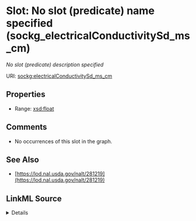 

# Slot: No slot (predicate) name specified (sockg_electricalConductivitySd_ms_cm)


_No slot (predicate) description specified_







URI: [sockg:electricalConductivitySd_ms_cm](https://idir.uta.edu/sockg-ontology/docs/electricalConductivitySd_ms_cm)



<!-- no inheritance hierarchy -->








## Properties

* Range: [xsd:float](http://www.w3.org/2001/XMLSchema#float)





## Comments

* No occurrences of this slot in the graph.

## See Also

* [https://lod.nal.usda.gov/nalt/281219](https://lod.nal.usda.gov/nalt/281219)



## LinkML Source

<details>

```yaml
name: sockg_electricalConductivitySd_ms_cm
description: No slot (predicate) description specified
title: No slot (predicate) name specified
comments:
- No occurrences of this slot in the graph.
from_schema: soc-kg
see_also:
- https://lod.nal.usda.gov/nalt/281219
rank: 1000
slot_uri: sockg:electricalConductivitySd_ms_cm
alias: sockg_electricalConductivitySd_ms_cm
union_of:
- '{''domain'': ''sockg_WaterQualityArea''}'
- '{''domain'': ''sockg_WaterQualityConc''}'
- '{''domain'': ''sockg_WindErosionArea''}'
range: float

```
</details>